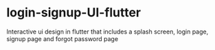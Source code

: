 # login-signup-UI-flutter
Interactive ui design in flutter that includes a splash screen, login page, signup page and forgot password page
